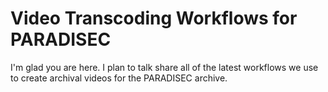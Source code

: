 # Video Transcoding Workflows for PARADISEC

I'm glad you are here. I plan to talk share all of the latest workflows we use to create archival videos for the PARADISEC archive.
